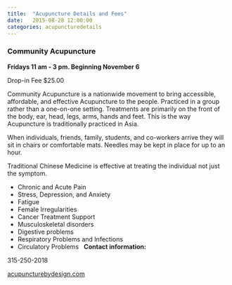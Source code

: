 ```yaml
---
title:  "Acupuncture Details and Fees"
date:   2015-08-28 12:00:00
categories: acupuncturedetails
---
```

### Community Acupuncture

**Fridays 11 am - 3 pm. Beginning November 6**

Drop-in Fee $25.00

Community Acupuncture is a nationwide movement to bring accessible, affordable, and effective Acupuncture to the people. Practiced in a group rather than a one-on-one setting. Treatments are primarily on the front of the body, ear, head, legs, arms, hands and feet. This is the way Acupuncture is traditionally practiced in Asia. 

When individuals, friends, family, students, and co-workers arrive they will sit in chairs or comfortable mats. Needles may be kept in place for up to an hour. 

Traditional Chinese Medicine is effective at treating the individual not just the symptom.

* Chronic and Acute Pain 
* Stress, Depression, and Anxiety 
* Fatigue 
* Female Irregularities 
* Cancer Treatment Support 
* Musculoskeletal disorders 
* Digestive problems 
* Respiratory Problems and Infections 
* Circulatory Problems
 
**Contact information:** 

315-250-2018 

<div><a href="http://acupuncturebydesign.com">acupuncturebydesign.com</a></div>
